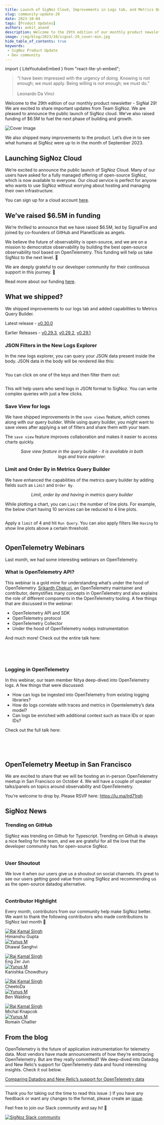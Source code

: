```yaml
---
title: Launch of SigNoz Cloud, Improvements in Logs tab, and Metrics Query Builder - SigNal 29
slug: community-update-29
date: 2023-10-04
tags: [Product Updates]
authors: ankit_anand
description: Welcome to the 29th edition of our monthly product newsletter - SigNal 29! We are excited to share important updates from Team SigNoz. We are pleased to announce the public launch of SigNoz cloud. We’ve also raised funding of...
image: /img/blog/2023/10/signal-29_cover-min.jpg
hide_table_of_contents: true
keywords:
 - SigNoz Product Update
 - Dev community
---
```

import { LiteYoutubeEmbed } from "react-lite-yt-embed";

<head>
  <link rel="canonical" href="https://signoz.io/blog/community-update-29/"/>
</head>

> "I have been impressed with the urgency of doing. Knowing is not enough; we must apply. Being willing is not enough; we must do.” <br></br>
> Leonardo Da Vinci

Welcome to the 29th edition of our monthly product newsletter - SigNal 29! We are excited to share important updates from Team SigNoz. We are pleased to announce the public launch of SigNoz cloud. We’ve also raised funding of $6.5M to fuel the next phase of building and growth.

<!--truncate-->

![Cover Image](/img/blog/2023/10/signal-29-cover.webp)

We also shipped many improvements to the product. Let’s dive in to see what humans at SigNoz were up to in the month of September 2023.

## Launching SigNoz Cloud

We’re excited to announce the public launch of SigNoz Cloud. Many of our users have asked for a fully managed offering of open-source SigNoz, which is now available to everyone. Our cloud service is perfect for anyone who wants to use SigNoz without worrying about hosting and managing their own infrastructure.

You can sign up for a cloud account [here](https://signoz.io/teams/).

## We’ve raised $6.5M in funding

We’re thrilled to announce that we have raised $6.5M, led by SignalFire and joined by co-founders of GitHub and PlanetScale as angels. 

We believe the future of observability is open-source, and we are on a mission to democratize observability by building the best open-source observability tool based on OpenTelemetry. This funding will help us take SigNoz to the next level. 🚀

We are deeply grateful to our developer community for their continuous support in this journey. 🙏

Read more about our funding [here](https://signoz.io/newsroom/signoz-funding/).

## What we shipped?

We shipped improvements to our logs tab and added capabilities to Metrics Query Builder.

Latest release - <a href = "https://github.com/SigNoz/signoz/releases/tag/v0.30.0" rel="noopener noreferrer nofollow" target="_blank" >v0.30.0</a>

Earlier Releases - <a href = "https://github.com/SigNoz/signoz/releases/tag/v0.29.3" rel="noopener noreferrer nofollow" target="_blank" >v0.29.3</a>,  <a href = "https://github.com/SigNoz/signoz/releases/tag/v0.29.2" rel="noopener noreferrer nofollow" target="_blank" >v0.29.2</a>,  <a href = "https://github.com/SigNoz/signoz/releases/tag/v0.29.1" rel="noopener noreferrer nofollow" target="_blank" >v0.29.1</a>

### JSON Filters in the New Logs Explorer

In the new logs explorer, you can query your JSON data present inside the body. JSON data in the body will be rendered like this:


<figure data-zoomable align='center'>
    <img src="/img/blog/2023/10/json_filter_1.webp" alt=""/>
    <figcaption><i></i></figcaption>
</figure>


You can click on one of the keys and then filter them out:


<figure data-zoomable align='center'>
    <img src="/img/blog/2023/10/json_filter_2.webp" alt=""/>
    <figcaption><i></i></figcaption>
</figure>


This will help users who send logs in JSON format to SigNoz. You can write complex queries with just a few clicks.

### Save View for logs

We have shipped improvements in the `save views` feature, which comes along with our query builder. While using query builder, you might want to save views after applying a set of filters and share them with your team.

The `save view` feature improves collaboration and makes it easier to access charts quickly.


<figure data-zoomable align='center'>
    <img src="/img/blog/2023/10/save_view_logs.webp" alt=""/>
    <figcaption><i>Save view feature in the query builder - it is available in both logs and trace explorer.</i></figcaption>
</figure>


### Limit and Order By in Metrics Query Builder

We have enhanced the capabilities of the metrics query builder by adding fields such as `Limit` and `Order By`.

<figure data-zoomable align='center'>
    <img src="/img/blog/2023/10/query_builder_ft.webp" alt=""/>
    <figcaption><i>Limit, order by and having in metrics query builder</i></figcaption>
</figure>


While plotting a chart, you can `Limit` the number of line plots. For example, the below chart having 10 services can be reduced to 4 line plots.

<figure data-zoomable align='center'>
    <img src="/img/blog/2023/10/qb_plotting_1.webp" alt=""/>
    <figcaption><i></i></figcaption>
</figure>


Apply a `limit` of 4 and hit `Run Query`. You can also apply filters like `Having` to show line plots above a certain threshold.

<figure data-zoomable align='center'>
    <img src="/img/blog/2023/10/qb_plotting_2.webp" alt=""/>
    <figcaption><i></i></figcaption>
</figure>


## OpenTelemetry Webinars

Last month, we had some interesting webinars on OpenTelemetry. 

### What is OpenTelemetry API?

This webinar is a gold mine for understanding what’s under the hood of OpenTelemetry. <a href = "https://github.com/srikanthccv" rel="noopener noreferrer nofollow" target="_blank" >Srikanth Chekuri</a>, an OpenTelemetry maintainer and contributor, demystifies many concepts in OpenTelemetry and also explains the role of different components in the OpenTelemetry tooling. A few things that are discussed in the webinar:

- OpenTelemetry API and SDK
- OpenTelemetry protocol
- OpenTelemetry Collector
- Under the hood of OpenTelemetry nodejs instrumentation

And much more! Check out the entire talk here: 


<p>&nbsp;</p>

<LiteYoutubeEmbed id="vKuz6_R0iIU" mute={false} />

<p>&nbsp;</p>


### Logging in OpenTelemetry

In this webinar, our team member Nitya deep-dived into OpenTelemetry logs. A few things that were discussed:

- How can logs be ingested into OpenTelemetry from existing logging libraries?
- How do logs correlate with traces and metrics in Opentelemetry’s data model?
- Can logs be enriched with additional context such as trace IDs or span IDs?

Check out the full talk here:

<p>&nbsp;</p>

<LiteYoutubeEmbed id="u47mQGqvJwg" mute={false} />

<p>&nbsp;</p>


## OpenTelemetry Meetup in San Francisco

We are excited to share that we will be hosting an in-person OpenTelemetry meetup in San Francisco on October 4. We will have a couple of speaker talks/panels on topics around observability and OpenTelemetry. 

You’re welcome to drop by. Please RSVP here: <a href = "https://lu.ma/lrd71rqh" rel="noopener noreferrer nofollow" target="_blank" >https://lu.ma/lrd71rqh</a>

## SigNoz News

### Trending on GitHub

SigNoz was trending on Github for Typescript. Trending on Github is always a nice feeling for the team, and we are grateful for all the love that the developer community has for open-source SigNoz.

<figure data-zoomable align='center'>
    <img src="/img/blog/2023/10/github-trending.webp" alt=""/>
    <figcaption><i></i></figcaption>
</figure>


### User Shoutout

We love it when our users give us a shoutout on social channels. It’s great to see our users getting good value from using SigNoz and recommending us as the open-source datadog alternative.


<figure data-zoomable align='center'>
    <img src="/img/blog/2023/10/twitter_shoutout.webp" alt=""/>
    <figcaption><i></i></figcaption>
</figure>


### Contributor Highlight

Every month, contributors from our community help make SigNoz better. We want to thank the following contributors who made contributions to SigNoz last month 🤗

<div class="row">
    <div class="col col--6">
      <div class="avatar">
      <a
         class="avatar__photo-link avatar__photo avatar__photo--lg"
         href="https://github.com/himanshugupta714"
      >
         <img
            alt="Raj Kamal Singh"
            src="https://avatars.githubusercontent.com/u/83918058?v=4"
         />
      </a>
      <div class="avatar__intro">
         <div class="avatar__name">Himanshu Gupta</div>
         <small class="avatar__subtitle">
         </small>
      </div>
      </div>
   </div>
    <div class="col col--6">
      <div class="avatar">
      <a
         class="avatar__photo-link avatar__photo avatar__photo--lg"
         href="https://github.com/dhawal1248"
      >
         <img
            alt="Yunus M"
            src="https://avatars.githubusercontent.com/u/43755122?v=4"
         />
      </a>
      <div class="avatar__intro">
         <div class="avatar__name">Dhawal Sanghvi</div>
         <small class="avatar__subtitle">
         </small>
      </div>
      </div>
   </div>
</div>

<p></p>

<div class="row">
    <div class="col col--6">
      <div class="avatar">
      <a
         class="avatar__photo-link avatar__photo avatar__photo--lg"
         href="https://github.com/Juneezee"
      >
         <img
            alt="Raj Kamal Singh"
            src="https://avatars.githubusercontent.com/u/20135478?v=4"
         />
      </a>
      <div class="avatar__intro">
         <div class="avatar__name">Eng Zer Jun</div>
         <small class="avatar__subtitle">
         </small>
      </div>
      </div>
   </div>
    <div class="col col--6">
      <div class="avatar">
      <a
         class="avatar__photo-link avatar__photo avatar__photo--lg"
         href="https://github.com/CKanishka"
      >
         <img
            alt="Yunus M"
            src="https://avatars.githubusercontent.com/u/30779692?v=4"
         />
      </a>
      <div class="avatar__intro">
         <div class="avatar__name">Kanishka Chowdhury</div>
         <small class="avatar__subtitle">
         </small>
      </div>
      </div>
   </div>
</div>

<p></p>

<div class="row">
    <div class="col col--6">
      <div class="avatar">
      <a
         class="avatar__photo-link avatar__photo avatar__photo--lg"
         href="https://github.com/Calm-Rock"
      >
         <img
            alt="Raj Kamal Singh"
            src="https://avatars.githubusercontent.com/u/31571545?v=4"
         />
      </a>
      <div class="avatar__intro">
         <div class="avatar__name">CheetoDa</div>
         <small class="avatar__subtitle">
         </small>
      </div>
      </div>
   </div>
    <div class="col col--6">
      <div class="avatar">
      <a
         class="avatar__photo-link avatar__photo avatar__photo--lg"
         href="https://github.com/bwalding"
      >
         <img
            alt="Yunus M"
            src="https://avatars.githubusercontent.com/u/47446?v=4"
         />
      </a>
      <div class="avatar__intro">
         <div class="avatar__name">Ben Walding</div>
         <small class="avatar__subtitle">
         </small>
      </div>
      </div>
   </div>
</div>

<p></p>

<div class="row">
    <div class="col col--6">
      <div class="avatar">
      <a
         class="avatar__photo-link avatar__photo avatar__photo--lg"
         href="https://github.com/mknapcok"
      >
         <img
            alt="Raj Kamal Singh"
            src="https://avatars.githubusercontent.com/u/74188687?v=4"
         />
      </a>
      <div class="avatar__intro">
         <div class="avatar__name">Michal Knapcok</div>
         <small class="avatar__subtitle">
         </small>
      </div>
      </div>
   </div>
    <div class="col col--6">
      <div class="avatar">
      <a
         class="avatar__photo-link avatar__photo avatar__photo--lg"
         href="https://github.com/rchallie"
      >
         <img
            alt="Yunus M"
            src="https://avatars.githubusercontent.com/u/56265634?v=4"
         />
      </a>
      <div class="avatar__intro">
         <div class="avatar__name">Romain Challier</div>
         <small class="avatar__subtitle">
         </small>
      </div>
      </div>
   </div>
</div>



## From the blog

OpenTelemetry is the future of application instrumentation for telemetry data. Most vendors have made announcements of how they’re embracing OpenTelemetry. But are they really committed? We deep-dived into Datadog and New Relic’s support for OpenTelemetry data and found interesting insights. Check it out below.

[Comparing Datadog and New Relic’s support for OpenTelemetry data](https://signoz.io/blog/is-opentelemetry-a-first-class-citizen-in-your-dashboard-a-datadog-and-newrelic-comparison/)


---

Thank you for taking out the time to read this issue :) If you have any feedback or want any changes to the format, please create an <a href = "https://github.com/SigNoz/signoz/issues" rel="noopener noreferrer nofollow" target="_blank" >issue</a>.

Feel free to join our Slack community and say hi! 👋 

[![SigNoz Slack community](/img/blog/common/join_slack_cta.webp)](https://signoz.io/slack)
